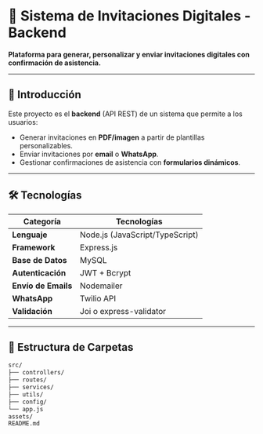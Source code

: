 # 📌 Sistema de Invitaciones Digitales - Backend  

**Plataforma para generar, personalizar y enviar invitaciones digitales con confirmación de asistencia.**  

---

## 🚀 Introducción  
Este proyecto es el **backend** (API REST) de un sistema que permite a los usuarios:  
- Generar invitaciones en **PDF/imagen** a partir de plantillas personalizables.  
- Enviar invitaciones por **email** o **WhatsApp**.  
- Gestionar confirmaciones de asistencia con **formularios dinámicos**.  

---

## 🛠 Tecnologías  

| **Categoría**       | **Tecnologías**                                                                 |  
|----------------------|---------------------------------------------------------------------------------|  
| **Lenguaje**         | Node.js (JavaScript/TypeScript)                                                 |  
| **Framework**        | Express.js                                                                      |  
| **Base de Datos**    | MySQL                                                                          |  
| **Autenticación**    | JWT + Bcrypt                                                                   |  
| **Envío de Emails**  | Nodemailer                                                                     |  
| **WhatsApp**         | Twilio API                                                                      |  
| **Validación**       | Joi o express-validator                                                       |  

---

## 📂 Estructura de Carpetas  

```bash
src/
├── controllers/       
├── routes/            
├── services/          
├── utils/             
├── config/            
└── app.js             
assets/
README.md
